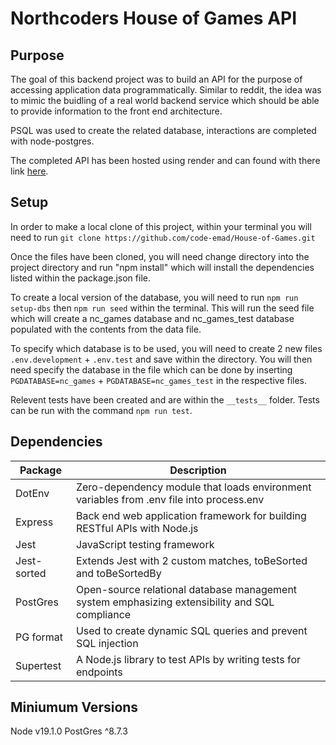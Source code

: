 # Northcoders House of Games API

## Purpose 
The goal of this backend project was to build an API for the purpose of accessing application data programmatically. Similar to reddit, the idea was to mimic the buidling of a real world backend service which should be able to provide information to the front end architecture. 

PSQL was used to create the related database, interactions are completed with node-postgres. 

The completed API has been hosted using render and can found with there link [here](https://emads-be-project.onrender.com/api).

## Setup
In order to make a local clone of this project, within your terminal you will need to run `git clone https://github.com/code-emad/House-of-Games.git`

Once the files have been cloned, you will need change directory into the project directory and run "npm install" which will install the dependencies listed within the package.json file. 

To create a local version of the database, you will need to run `npm run setup-dbs` then `npm run seed` within the terminal. This will run the seed file which will create a nc_games database and nc_games_test database populated with the contents from the data file.

To specify which database is to be used, you will need to create 2 new files `.env.development` + `.env.test` and save within the directory. You will then need specify the database in the file which can be done by inserting `PGDATABASE=nc_games` + `PGDATABASE=nc_games_test` in the respective files.

Relevent tests have been created and are within the `__tests__` folder. Tests can be run with the command `npm run test`.

## Dependencies
| Package     | Description                                                               |
| ----------- | ------------------------------------------------------------------------- |
| DotEnv  | Zero-dependency module that loads environment variables from .env file into process.env|
| Express     | Back end web application framework for building RESTful APIs with Node.js |
| Jest        | JavaScript testing framework                                                             |
| Jest-sorted | Extends Jest with 2 custom matches, toBeSorted and toBeSortedBy                                             |
| PostGres    | Open-source relational database management system emphasizing extensibility and SQL compliance|
| PG format   | Used to create dynamic SQL queries and prevent SQL injection                                  |
| Supertest   | A Node.js library to test APIs by writing tests for endpoints                                                        |

## Miniumum Versions
Node v19.1.0
PostGres ^8.7.3
